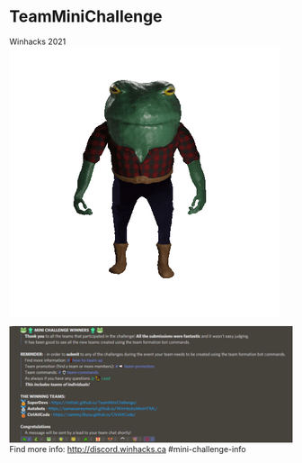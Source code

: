 # TeamMiniChallenge 
Winhacks 2021
![Alt Our team has been awarded the first prize in the Challenge. Our deployment link: https://mittalc.github.io/TeamMiniChallenge/ ](toad.gif)



![alt text](image1.png)
Find more info: http://discord.winhacks.ca #mini-challenge-info


